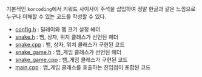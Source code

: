 기본적인 `korcoding`에서 키워드 사이사이 주석을 삽입하여 정말 한글과 같은 느낌으로 누구나 이해할 수 있는 코드를 작성할 수 있다.

- [config.h](config.h) : 딜레이와 맵 크기 설정 헤더
- [snake.h](snake.h) : 뱀, 상자, 위치 클래스가 선언된 헤더
- [snake.cpp](snake.cpp) : 뱀, 상자, 위치 클래스가 구현된 코드
- [snake_game.h](snake_game.h) : 뱀_게임 클래스가 선언된 헤더
- [snake_game.cpp](snake_game.cpp) : 뱀_게임 클래스가 구현된 코드
- [main.cpp](main.cpp) : 뱀_게임 클래스를 호출하는 진입점이 포함된 코드
